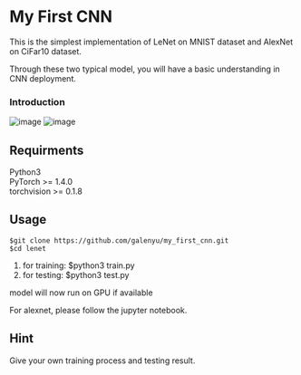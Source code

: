 # My First CNN

This is the simplest implementation of LeNet on MNIST dataset and AlexNet on CiFar10 dataset.

Through these two typical model, you will have a basic understanding in CNN deployment.
### Introduction
![image](https://user-images.githubusercontent.com/25716030/162345646-b13c9af0-bdb5-4ce7-9a62-c0834cba9e5f.png)
![image](https://raw.githubusercontent.com/blurred-machine/Data-Science/master/Deep%20Learning%20SOTA/img/alexnet2.png)
## Requirments
Python3  
PyTorch >= 1.4.0  
torchvision >= 0.1.8
## Usage
```
$git clone https://github.com/galenyu/my_first_cnn.git  
$cd lenet 
```
1. for training:
$python3 train.py
2. for testing:
$python3 test.py 

model will now run on GPU if available

For alexnet, please follow the jupyter notebook.

## Hint
Give your own training process and testing result.

